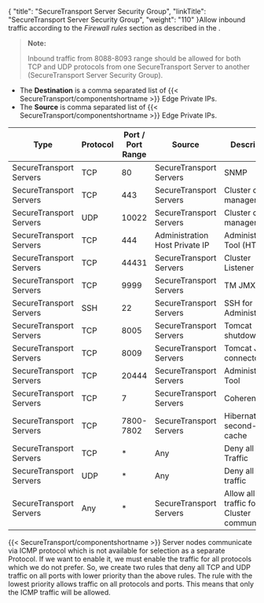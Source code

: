 {
    "title": "SecureTransport Server Security Group",
    "linkTitle": "SecureTransport Server Security Group",
    "weight": "110"
}Allow inbound traffic according to the *Firewall rules* section as described in the .

> **Note:**
>
> Inbound traffic from 8088-8093 range should be allowed for both TCP and UDP protocols from one SecureTransport Server to another (SecureTransport Server Security Group).

-   The **Destination** is a comma separated list of {{< SecureTransport/componentshortname >}} Edge Private IPs.
-   The **Source** is comma separated list of {{< SecureTransport/componentshortname >}} Edge Private IPs.

<table>
         
         
         
         
         
         
   
   <thead>
      <tr>
<th class="HeadE-Column1-Header1">Type         </th>
<th style="text-align: left;" class="HeadE-Column1-Header1">Protocol         </th>
<th class="HeadE-Column1-Header1">Port / Port Range         </th>
<th class="HeadE-Column1-Header1">Source         </th>
<th class="HeadD-Column1-Header1">Description         </th>
      </tr>
   </thead>
   <tbody>
      <tr>
         <td>SecureTransport Servers         </td>
         <td>TCP         </td>
         <td>80         </td>
         <td>SecureTransport Servers         </td>
         <td>SNMP         </td>
      </tr>
      <tr>
         <td>SecureTransport Servers         </td>
         <td>TCP         </td>
         <td>443         </td>
         <td>SecureTransport Servers         </td>
         <td>Cluster cache management         </td>
      </tr>
      <tr>
         <td>SecureTransport Servers         </td>
         <td>UDP         </td>
         <td>10022         </td>
         <td>SecureTransport Servers         </td>
         <td>Cluster cache management         </td>
      </tr>
      <tr>
         <td>SecureTransport Servers         </td>
         <td>TCP         </td>
         <td>444         </td>
         <td>Administration Host Private IP         </td>
         <td>Administration Tool (HTTPS)         </td>
      </tr>
      <tr>
         <td>SecureTransport Servers         </td>
         <td>TCP         </td>
         <td>44431         </td>
         <td>SecureTransport Servers         </td>
         <td>Cluster Listener         </td>
      </tr>
      <tr>
         <td>SecureTransport Servers         </td>
         <td>TCP         </td>
         <td>9999         </td>
         <td>SecureTransport Servers         </td>
         <td>TM JMX Port         </td>
      </tr>
      <tr>
         <td>SecureTransport Servers         </td>
         <td>SSH         </td>
         <td>22         </td>
         <td>SecureTransport Servers         </td>
         <td>SSH for Administration         </td>
      </tr>
      <tr>
         <td>SecureTransport Servers         </td>
         <td>TCP         </td>
         <td>8005         </td>
         <td>SecureTransport Servers         </td>
         <td>Tomcat shutdown port         </td>
      </tr>
      <tr>
         <td>SecureTransport Servers         </td>
         <td>TCP         </td>
         <td>8009         </td>
         <td>SecureTransport Servers         </td>
         <td>Tomcat JK connector         </td>
      </tr>
      <tr>
         <td>SecureTransport Servers         </td>
         <td>TCP         </td>
         <td>20444         </td>
         <td>SecureTransport Servers         </td>
         <td>Administration Tool         </td>
      </tr>
      <tr>
         <td>SecureTransport Servers         </td>
         <td>TCP         </td>
         <td>7         </td>
         <td>SecureTransport Servers         </td>
         <td>Coherence         </td>
      </tr>
      <tr>
         <td>SecureTransport Servers         </td>
         <td>TCP         </td>
         <td>7800-7802         </td>
         <td>SecureTransport Servers         </td>
         <td>Hibernate second-level cache         </td>
      </tr>
      <tr>
         <td>SecureTransport Servers         </td>
         <td>TCP         </td>
         <td>*         </td>
         <td>Any         </td>
         <td>Deny all TCP Traffic         </td>
      </tr>
      <tr>
         <td>SecureTransport Servers         </td>
         <td>UDP         </td>
         <td>*         </td>
         <td>Any         </td>
         <td>Deny all UDP traffic         </td>
      </tr>
      <tr>
         <td>SecureTransport Servers         </td>
         <td>Any         </td>
         <td>*         </td>
         <td>SecureTransport Servers         </td>
         <td>Allow all ICMP traffic for Cluster communication         </td>
      </tr>
   </tbody>
</table>

{{< SecureTransport/componentshortname  >}} Server nodes communicate via ICMP protocol which is not available for selection as a separate Protocol. If we want to enable it, we must enable the traffic for all protocols which we do not prefer. So, we create two rules that deny all TCP and UDP traffic on all ports with lower priority than the above rules. The rule with the lowest priority allows traffic on all protocols and ports. This means that only the ICMP traffic will be allowed.

